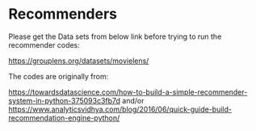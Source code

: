 # Recommenders
Please get the Data sets from below link before trying to run the recommender codes:

https://grouplens.org/datasets/movielens/


The codes are originally from: 

https://towardsdatascience.com/how-to-build-a-simple-recommender-system-in-python-375093c3fb7d and/or
https://www.analyticsvidhya.com/blog/2016/06/quick-guide-build-recommendation-engine-python/
